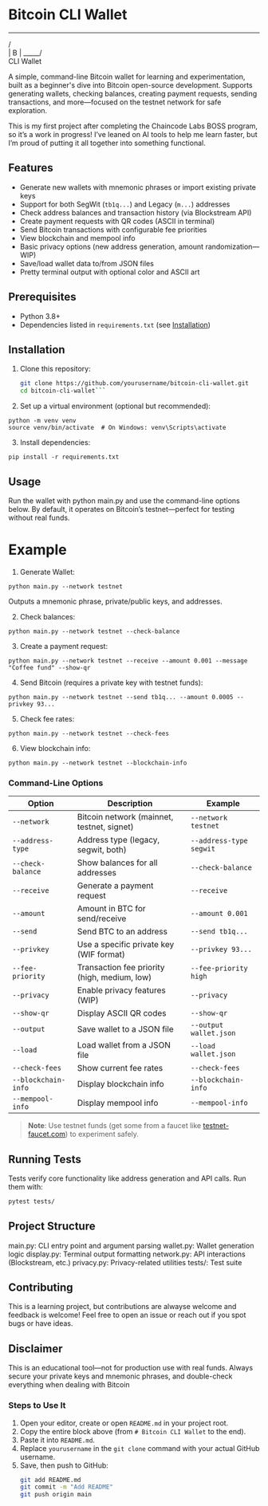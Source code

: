 # Bitcoin CLI Wallet
_____
 /     \
|  B   |
 \_____/  
  CLI Wallet

A simple, command-line Bitcoin wallet for learning and experimentation, built as a beginner's dive into Bitcoin open-source development. Supports generating wallets, checking balances, creating payment requests, sending transactions, and more—focused on the testnet network for safe exploration.

This is my first project after completing the Chaincode Labs BOSS program, so it’s a work in progress! I’ve leaned on AI tools to help me learn faster, but I’m proud of putting it all together into something functional.

## Features
- Generate new wallets with mnemonic phrases or import existing private keys
- Support for both SegWit (`tb1q...`) and Legacy (`m...`) addresses
- Check address balances and transaction history (via Blockstream API)
- Create payment requests with QR codes (ASCII in terminal)
- Send Bitcoin transactions with configurable fee priorities
- View blockchain and mempool info
- Basic privacy options (new address generation, amount randomization—WIP)
- Save/load wallet data to/from JSON files
- Pretty terminal output with optional color and ASCII art

## Prerequisites
- Python 3.8+
- Dependencies listed in `requirements.txt` (see [Installation](#installation))

## Installation
1. Clone this repository:
   ```bash
   git clone https://github.com/yourusername/bitcoin-cli-wallet.git
   cd bitcoin-cli-wallet```

2. Set up a virtual environment (optional but recommended):
```
python -m venv venv
source venv/bin/activate  # On Windows: venv\Scripts\activate
```
3. Install dependencies:
```
pip install -r requirements.txt
```

## Usage
Run the wallet with python main.py and use the command-line options below. By default, it operates on Bitcoin’s testnet—perfect for testing without real funds.
# Example 
1. Generate Wallet:
```
python main.py --network testnet
```
Outputs a mnemonic phrase, private/public keys, and addresses.

2. Check balances:
```
python main.py --network testnet --check-balance
```
3. Create a payment request:
```
python main.py --network testnet --receive --amount 0.001 --message "Coffee fund" --show-qr
```
4. Send Bitcoin (requires a private key with testnet funds):
```
python main.py --network testnet --send tb1q... --amount 0.0005 --privkey 93...
```
5. Check fee rates:
```
python main.py --network testnet --check-fees
```
6. View blockchain info:
```
python main.py --network testnet --blockchain-info
```
### Command-Line Options

| Option             | Description                                      | Example                  |
|--------------------|--------------------------------------------------|--------------------------|
| `--network`        | Bitcoin network (mainnet, testnet, signet)       | `--network testnet`      |
| `--address-type`   | Address type (legacy, segwit, both)              | `--address-type segwit`  |
| `--check-balance`  | Show balances for all addresses                  | `--check-balance`        |
| `--receive`        | Generate a payment request                       | `--receive`              |
| `--amount`         | Amount in BTC for send/receive                   | `--amount 0.001`         |
| `--send`           | Send BTC to an address                           | `--send tb1q...`         |
| `--privkey`        | Use a specific private key (WIF format)          | `--privkey 93...`        |
| `--fee-priority`   | Transaction fee priority (high, medium, low)     | `--fee-priority high`    |
| `--privacy`        | Enable privacy features (WIP)                    | `--privacy`              |
| `--show-qr`        | Display ASCII QR codes                           | `--show-qr`              |
| `--output`         | Save wallet to a JSON file                       | `--output wallet.json`   |
| `--load`           | Load wallet from a JSON file                     | `--load wallet.json`     |
| `--check-fees`     | Show current fee rates                           | `--check-fees`           |
| `--blockchain-info`| Display blockchain info                          | `--blockchain-info`      |
| `--mempool-info`   | Display mempool info                             | `--mempool-info`         |

> **Note**: Use testnet funds (get some from a faucet like [testnet-faucet.com](https://testnet-faucet.com)) to experiment safely.

## Running Tests
Tests verify core functionality like address generation and API calls. Run them with:

```bash
pytest tests/
```
## Project Structure
main.py: CLI entry point and argument parsing
wallet.py: Wallet generation logic
display.py: Terminal output formatting
network.py: API interactions (Blockstream, etc.)
privacy.py: Privacy-related utilities
tests/: Test suite

## Contributing
This is a learning project, but contributions are alwayse welcome and feedback is welcome! Feel free to open an issue or reach out if you spot bugs or have ideas.

## Disclaimer
This is an educational tool—not for production use with real funds. Always secure your private keys and mnemonic phrases, and double-check everything when dealing with Bitcoin

### Steps to Use It
1. Open your editor, create or open `README.md` in your project root.
2. Copy the entire block above (from `# Bitcoin CLI Wallet` to the end).
3. Paste it into `README.md`.
4. Replace `yourusername` in the `git clone` command with your actual GitHub username.
5. Save, then push to GitHub:
   ```bash
   git add README.md
   git commit -m "Add README"
   git push origin main